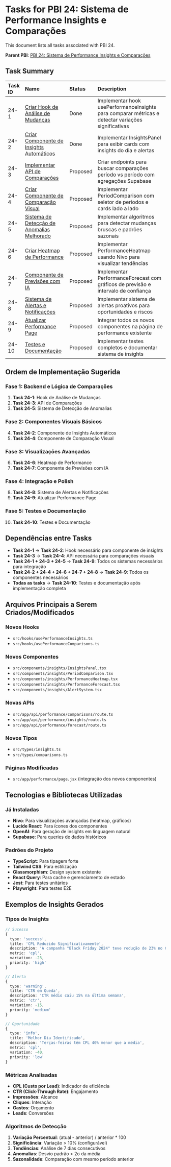 # Tasks for PBI 24: Sistema de Performance Insights e Comparações

This document lists all tasks associated with PBI 24.

**Parent PBI**: [PBI 24: Sistema de Performance Insights e Comparações](./prd.md)

## Task Summary

| Task ID | Name | Status | Description |
| :------ | :--------------------------------------- | :------- | :--------------------------------- |
| 24-1 | [Criar Hook de Análise de Mudanças](./24-1.md) | Done | Implementar hook usePerformanceInsights para comparar métricas e detectar variações significativas |
| 24-2 | [Criar Componente de Insights Automáticos](./24-2.md) | Done | Implementar InsightsPanel para exibir cards com insights do dia e alertas |
| 24-3 | [Implementar API de Comparações](./24-3.md) | Proposed | Criar endpoints para buscar comparações período vs período com agregações Supabase |
| 24-4 | [Criar Componente de Comparação Visual](./24-4.md) | Proposed | Implementar PeriodComparison com seletor de períodos e cards lado a lado |
| 24-5 | [Sistema de Detecção de Anomalias Melhorado](./24-5.md) | Proposed | Implementar algoritmos para detectar mudanças bruscas e padrões sazonais |
| 24-6 | [Criar Heatmap de Performance](./24-6.md) | Proposed | Implementar PerformanceHeatmap usando Nivo para visualizar tendências |
| 24-7 | [Componente de Previsões com IA](./24-7.md) | Proposed | Implementar PerformanceForecast com gráficos de previsão e intervalo de confiança |
| 24-8 | [Sistema de Alertas e Notificações](./24-8.md) | Proposed | Implementar sistema de alertas proativos para oportunidades e riscos |
| 24-9 | [Atualizar Performance Page](./24-9.md) | Proposed | Integrar todos os novos componentes na página de performance existente |
| 24-10 | [Testes e Documentação](./24-10.md) | Proposed | Implementar testes completos e documentar sistema de insights |

## Ordem de Implementação Sugerida

### Fase 1: Backend e Lógica de Comparações
1. **Task 24-1**: Hook de Análise de Mudanças
2. **Task 24-3**: API de Comparações
3. **Task 24-5**: Sistema de Detecção de Anomalias

### Fase 2: Componentes Visuais Básicos
4. **Task 24-2**: Componente de Insights Automáticos
5. **Task 24-4**: Componente de Comparação Visual

### Fase 3: Visualizações Avançadas
6. **Task 24-6**: Heatmap de Performance
7. **Task 24-7**: Componente de Previsões com IA

### Fase 4: Integração e Polish
8. **Task 24-8**: Sistema de Alertas e Notificações
9. **Task 24-9**: Atualizar Performance Page

### Fase 5: Testes e Documentação
10. **Task 24-10**: Testes e Documentação

## Dependências entre Tasks

- **Task 24-1** → **Task 24-2**: Hook necessário para componente de insights
- **Task 24-3** → **Task 24-4**: API necessária para comparações visuais
- **Task 24-1 + 24-3 + 24-5** → **Task 24-9**: Todos os sistemas necessários para integração
- **Task 24-2 + 24-4 + 24-6 + 24-7 + 24-8** → **Task 24-9**: Todos os componentes necessários
- **Todas as tasks** → **Task 24-10**: Testes e documentação após implementação completa

## Arquivos Principais a Serem Criados/Modificados

### Novos Hooks
- `src/hooks/usePerformanceInsights.ts`
- `src/hooks/usePerformanceComparisons.ts`

### Novos Componentes
- `src/components/insights/InsightsPanel.tsx`
- `src/components/insights/PeriodComparison.tsx`
- `src/components/insights/PerformanceHeatmap.tsx`
- `src/components/insights/PerformanceForecast.tsx`
- `src/components/insights/AlertSystem.tsx`

### Novas APIs
- `src/app/api/performance/comparisons/route.ts`
- `src/app/api/performance/insights/route.ts`
- `src/app/api/performance/forecast/route.ts`

### Novos Tipos
- `src/types/insights.ts`
- `src/types/comparisons.ts`

### Páginas Modificadas
- `src/app/performance/page.jsx` (integração dos novos componentes)

## Tecnologias e Bibliotecas Utilizadas

### Já Instaladas
- **Nivo**: Para visualizações avançadas (heatmap, gráficos)
- **Lucide React**: Para ícones dos componentes
- **OpenAI**: Para geração de insights em linguagem natural
- **Supabase**: Para queries de dados históricos

### Padrões do Projeto
- **TypeScript**: Para tipagem forte
- **Tailwind CSS**: Para estilização
- **Glassmorphism**: Design system existente
- **React Query**: Para cache e gerenciamento de estado
- **Jest**: Para testes unitários
- **Playwright**: Para testes E2E

## Exemplos de Insights Gerados

### Tipos de Insights
```typescript
// Sucesso
{
  type: 'success',
  title: 'CPL Reduzido Significativamente',
  description: 'A campanha "Black Friday 2024" teve redução de 23% no CPL ontem vs dia anterior',
  metric: 'cpl',
  variation: -23,
  priority: 'high'
}

// Alerta
{
  type: 'warning',
  title: 'CTR em Queda',
  description: 'CTR médio caiu 15% na última semana',
  metric: 'ctr',
  variation: -15,
  priority: 'medium'
}

// Oportunidade
{
  type: 'info',
  title: 'Melhor Dia Identificado',
  description: 'Terças-feiras têm CPL 40% menor que a média',
  metric: 'cpl',
  variation: -40,
  priority: 'low'
}
```

### Métricas Analisadas
- **CPL (Custo por Lead)**: Indicador de eficiência
- **CTR (Click-Through Rate)**: Engajamento
- **Impressões**: Alcance
- **Cliques**: Interação
- **Gastos**: Orçamento
- **Leads**: Conversões

### Algoritmos de Detecção
1. **Variação Percentual**: (atual - anterior) / anterior * 100
2. **Significância**: Variação > 10% (configurável)
3. **Tendências**: Análise de 7 dias consecutivos
4. **Anomalias**: Desvio padrão > 2σ da média
5. **Sazonalidade**: Comparação com mesmo período anterior 